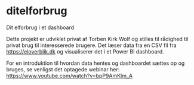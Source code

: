 # ditelforbrug
Dit elforbrug i et dashboard

Dette projekt er udviklet privat af Torben Kirk Wolf og stilles til rådighed til privat brug til interesserede brugere.
Det læser data fra en CSV fil fra https://eloverblik.dk og visualiserer det i et Power BI dashboard.

For en introduktion til hvordan data hentes og dashboardet sættes op og bruges, se venligst det optagede webinar her:
https://www.youtube.com/watch?v=bpP9AmKIm_A
